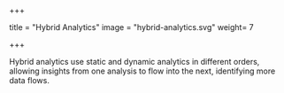 +++

title = "Hybrid Analytics"
image = "hybrid-analytics.svg"
weight= 7

+++

Hybrid analytics use static and dynamic analytics in different orders, allowing insights from one analysis to flow into the next, identifying more data flows.